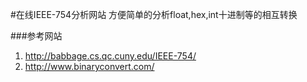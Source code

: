 #在线IEEE-754分析网站
方便简单的分析float,hex,int十进制等的相互转换

###参考网站
1. <http://babbage.cs.qc.cuny.edu/IEEE-754/>
2. <http://www.binaryconvert.com/>
